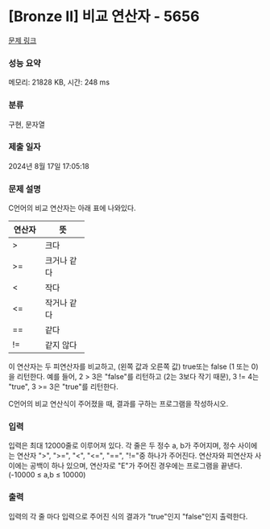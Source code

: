 # [Bronze II] 비교 연산자 - 5656 

[문제 링크](https://www.acmicpc.net/problem/5656) 

### 성능 요약

메모리: 21828 KB, 시간: 248 ms

### 분류

구현, 문자열

### 제출 일자

2024년 8월 17일 17:05:18

### 문제 설명

<p>C언어의 비교 연산자는 아래 표에 나와있다. </p>

<table class="table table-bordered" style="width:30%">
	<thead>
		<tr>
			<th style="width:10%">연산자</th>
			<th style="width:20%">뜻</th>
		</tr>
	</thead>
	<tbody>
		<tr>
			<td>></td>
			<td>크다</td>
		</tr>
		<tr>
			<td>>=</td>
			<td>크거나 같다</td>
		</tr>
		<tr>
			<td><</td>
			<td>작다</td>
		</tr>
		<tr>
			<td><=</td>
			<td>작거나 같다</td>
		</tr>
		<tr>
			<td>==</td>
			<td>같다</td>
		</tr>
		<tr>
			<td>!=</td>
			<td>같지 않다</td>
		</tr>
	</tbody>
</table>

<p>이 연산자는 두 피연산자를 비교하고, (왼쪽 값과 오른쪽 값) true또는 false (1 또는 0)을 리턴한다. 예를 들어, 2 > 3은 "false"를 리턴하고 (2는 3보다 작기 때문), 3 != 4는 "true", 3 >= 3은 "true"를 리턴한다.</p>

<p>C언어의 비교 연산식이 주어졌을 때, 결과를 구하는 프로그램을 작성하시오.</p>

### 입력 

 <p>입력은 최대 12000줄로 이루어져 있다. 각 줄은 두 정수 a, b가 주어지며, 정수 사이에는 연산자 ">", ">=", "<", "<=", "==", "!="중 하나가 주어진다. 연산자와 피연산자 사이에는 공백이 하나 있으며, 연산자로 "E"가 주어진 경우에는 프로그램을 끝낸다. (-10000 ≤ a,b ≤ 10000)</p>

### 출력 

 <p>입력의 각 줄 마다 입력으로 주어진 식의 결과가 "true"인지 "false"인지 출력한다.</p>

